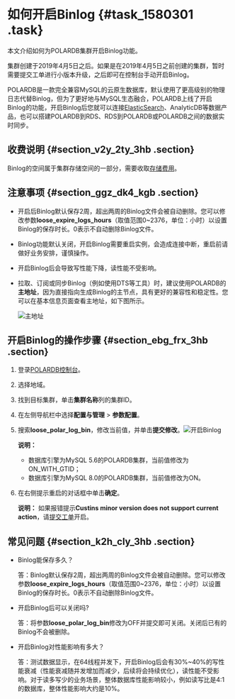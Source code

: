 # 如何开启Binlog {#task_1580301 .task}

本文介绍如何为POLARDB集群开启Binlog功能。

集群创建于2019年4月5日之后。如果是在2019年4月5日之前创建的集群，暂时需要提交工单进行小版本升级，之后即可在控制台手动开启Binlog。

POLARDB是一款完全兼容MySQL的云原生数据库，默认使用了更高级别的物理日志代替Binlog，但为了更好地与MySQL生态融合，POLARDB上线了开启Binlog的功能，开启Binlog后您就可以连接[ElasticSearch](https://www.alibabacloud.com/help/zh/doc-detail/90777.htm)、AnalyticDB等数据产品，也可以搭建POLARDB到RDS、RDS到POLARDB或POLARDB之间的数据实时同步。

## 收费说明 {#section_v2y_2ty_3hb .section}

Binlog的空间属于集群存储空间的一部分，需要收取[存储费用](../intl.zh-CN/产品定价/规格与定价.md#)。

## 注意事项 {#section_ggz_dk4_kgb .section}

-   开启后Binlog默认保存2周，超出两周的Binlog文件会被自动删除。您可以修改参数**loose\_expire\_logs\_hours**（取值范围0~2376，单位：小时）以设置Binlog的保存时长。0表示不自动删除Binlog文件。
-   Binlog功能默认关闭，开启Binlog需要重启实例，会造成连接中断，重启前请做好业务安排，谨慎操作。
-   开启Binlog后会导致写性能下降，读性能不受影响。
-   拉取、订阅或同步Binlog（例如使用DTS等工具）时，建议使用POLARDB的**主地址**，因为直接指向生成Binlog的主节点，具有更好的兼容性和稳定性。您可以在基本信息页面查看主地址，如下图所示。

    ![主地址](http://static-aliyun-doc.oss-cn-hangzhou.aliyuncs.com/assets/img/155021/156689878443468_zh-CN.png)


## 开启Binlog的操作步骤 {#section_ebg_frx_3hb .section}

1.  登录[POLARDB控制台](https://polardb.console.aliyun.com)。
2.  选择地域。
3.  找到目标集群，单击**集群名称**列的集群ID。
4.  在左侧导航栏中选择**配置与管理** \> **参数配置**。
5.  搜索**loose\_polar\_log\_bin**，修改当前值，并单击**提交修改**。![开启Binlog](http://static-aliyun-doc.oss-cn-hangzhou.aliyuncs.com/assets/img/155030/156689878443470_zh-CN.png)

 

    **说明：** 

    -   数据库引擎为MySQL 5.6的POLARDB集群，当前值修改为ON\_WITH\_GTID；
    -   数据库引擎为MySQL 8.0的POLARDB集群，当前值修改为ON。
6.  在右侧提示重启的对话框中单击**确定**。 

    **说明：** 如果报错提示**Custins minor version does not support current action**，请[提交工单](https://selfservice.console.aliyun.com/ticket/createIndex)开启。


## 常见问题 {#section_k2h_cly_3hb .section}

-   Binlog能保存多久？

    答：Binlog默认保存2周，超出两周的Binlog文件会被自动删除。您可以修改参数**loose\_expire\_logs\_hours**（取值范围0~2376，单位：小时）以设置Binlog的保存时长。0表示不自动删除Binlog文件。

-   开启Binlog后可以关闭吗?

    答：将参数**loose\_polar\_log\_bin**修改为OFF并提交即可关闭。关闭后已有的Binlog不会被删除。

-   开启Binlog对性能影响有多大？

    答：测试数据显示，在64线程并发下，开启Binlog后会有30%~40%的写性能衰减（性能衰减随并发增加而减少，后续将会持续优化），读性能不受影响。对于读多写少的业务场景，整体数据库性能影响较小，例如读写比是4:1的数据库，整体性能影响大约是10%。


